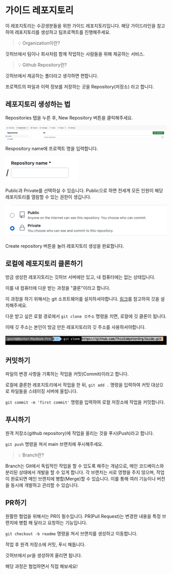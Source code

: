 # 가이드 레포지토리

이 레포지토리는 수강생분들을 위한 가이드 레포지토리입니다. 해당 가이드라인을 참고하여 레포지토리를 생성하고 팀프로젝트를 진행해주세요.

> 💡 Organization이란?

깃허브에서 팀이나 회사처럼 함께 작업하는 사람들을 위해 제공하는 서비스.

> 💡 Github Repository란?

깃허브에서 제공하는 폴더라고 생각하면 편합니다.

프로젝트의 파일과 이력 정보를 저장하는 곳을 Repository(저장소) 라고 합니다.

## 레포지토리 생성하는 법

Repositories 탭을 누른 후, New Repository 버튼을 클릭해주세요.

![img](./newRepo.png)

Respository name에 프로젝트 명을 입력합니다.

![img](./repoName.png)

Public과 Private를 선택하실 수 있습니다. Public으로 하면 전세계 모든 인원이 해당 레포지토리를 열람할 수 있는 권한이 생깁니다.

![img](./public.png)

Create repository 버튼을 눌러 레포지토리 생성을 완료합니다.

## 로컬에 레포지토리 클론하기

방금 생성한 레포지토리는 깃허브 서버에만 있고, 내 컴퓨터에는 없는 상태입니다.

이를 내 컴퓨터에 다운 받는 과정을 "클론"이라고 합니다.

이 과정을 하기 위해서는 git 소프트웨어를 설치하셔야합니다. [링크](https://git-scm.com/downloads)를 참고하여 깃을 설치해주세요.

다운 받고 싶은 로컬 경로에서 `git clone 깃주소` 명령을 치면, 로컬에 깃 클론이 됩니다.

이때 깃 주소는 본인이 방금 만든 레포지토리의 깃 주소를 사용하셔야합니다.

![img](./gitClone.png)

## 커밋하기

파일의 변경 사항을 기록하는 작업을 커밋(Commit)이라고 합니다.

로컬에 클론한 레포지토리에서 작업을 한 뒤, `git add .` 명령을 입력하여 커밋 대상으로 파일들을 스테이징 서버에 올립니다.

`git commit -m 'first commit'` 명령을 입력하여 로컬 저장소에 작업을 커밋합니다.

## 푸시하기

원격 저장소(github repository)에 작업을 올리는 것을 푸시(Push)라고 합니다.

`git push` 명령을 쳐서 main 브랜치에 푸시해주세요.

> 💡 Branch란?

Branch는 Git에서 독립적인 작업을 할 수 있도록 해주는 개념으로, 메인 코드베이스와 분리된 상태에서 개발을 할 수 있게 합니다. 각 브랜치는 서로 영향을 주지 않으며, 작업이 완료되면 메인 브랜치에 병합(Merge)할 수 있습니다. 이를 통해 여러 기능이나 버전을 동시에 개발하고 관리할 수 있습니다.

## PR하기

원활한 협업을 위해서는 PR이 필수입니다. PR(Pull Request)는 변경한 내용을 특정 브랜치에 병합 해 달라고 요청하는 기능입니다.

`git checkout -b readme` 명령을 쳐서 브랜치를 생성하고 이동합니다.

작업 후 원격 저장소에 커밋, 푸시 해둡니다.

깃허브에서 pr을 생성하여 올리면 됩니다.

해당 과정은 협업하면서 직접 해보세요!
